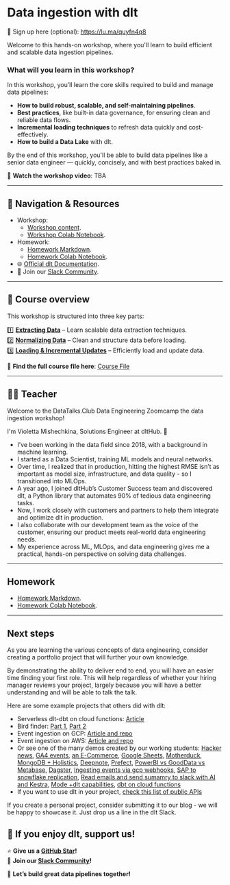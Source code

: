# Data ingestion with dlt
🔗 Sign up here (optional): https://lu.ma/quyfn4q8 

Welcome to this hands-on workshop, where you'll learn to build efficient and scalable data ingestion pipelines.

### **What will you learn in this workshop?**  

In this workshop, you’ll learn the core skills required to build and manage data pipelines:  
- **How to build robust, scalable, and self-maintaining pipelines**.  
- **Best practices**, like built-in data governance, for ensuring clean and reliable data flows.  
- **Incremental loading techniques** to refresh data quickly and cost-effectively.  
- **How to build a Data Lake** with dlt.

By the end of this workshop, you'll be able to build data pipelines like a senior data engineer — quickly, concisely, and with best practices baked in.

🎥 **Watch the workshop video**: TBA

--- 

## 📂 Navigation & Resources

- Workshop:
  - [Workshop content](dlt_resources/data_ingestion_workshop.md).
  - [Workshop Colab Notebook](https://colab.research.google.com/drive/1FiAHNFenM8RyptyTPtDTfqPCi5W6KX_V?usp=sharing).
- Homework:
  - [Homework Markdown](dlt_resources/homework.md).
  - [Homework Colab Notebook](https://colab.research.google.com/drive/1plqdl33K_HkVx0E0nGJrrkEUssStQsW7).
- 🌐 [Official dlt Documentation](https://dlthub.com/docs/intro).
- 💬 Join our [Slack Community](https://dlthub.com/community).

---

## 📖 Course overview
This workshop is structured into three key parts:

1️⃣ **[Extracting Data](dlt_resources/data_ingestion_workshop.md#extracting-data)** – Learn scalable data extraction techniques.  
2️⃣ **[Normalizing Data](dlt_resources/data_ingestion_workshop.md#normalizing-data)** – Clean and structure data before loading.  
3️⃣ **[Loading & Incremental Updates](dlt_resources/data_ingestion_workshop.md#loading-data)** – Efficiently load and update data.  

📌 **Find the full course file here**: [Course File](dlt_resources/data_ingestion_workshop.md)  

---

## 👩‍🏫 Teacher

Welcome to the DataTalks.Club Data Engineering Zoomcamp the data ingestion workshop!

I'm Violetta Mishechkina, Solutions Engineer at dltHub. 👋
- I’ve been working in the data field since 2018, with a background in machine learning.
- I started as a Data Scientist, training ML models and neural networks.
- Over time, I realized that in production, hitting the highest RMSE isn’t as important as model size, infrastructure, and data quality - so I transitioned into MLOps.
- A year ago, I joined dltHub’s Customer Success team and discovered dlt, a Python library that automates 90% of tedious data engineering tasks.
- Now, I work closely with customers and partners to help them integrate and optimize dlt in production.
- I also collaborate with our development team as the voice of the customer, ensuring our product meets real-world data engineering needs.
- My experience across ML, MLOps, and data engineering gives me a practical, hands-on perspective on solving data challenges.

---

## Homework

- [Homework Markdown](dlt_resources/homework.md).
- [Homework Colab Notebook](https://colab.research.google.com/drive/1plqdl33K_HkVx0E0nGJrrkEUssStQsW7).

--- 
## Next steps

As you are learning the various concepts of data engineering, 
consider creating a portfolio project that will further your own knowledge.

By demonstrating the ability to deliver end to end, you will have an easier time finding your first role. 
This will help regardless of whether your hiring manager reviews your project, largely because you will have a better 
understanding and will be able to talk the talk.

Here are some example projects that others did with dlt:
- Serverless dlt-dbt on cloud functions: [Article](https://docs.getdbt.com/blog/serverless-dlt-dbt-stack)
- Bird finder: [Part 1](https://publish.obsidian.md/lough-on-data/blogs/bird-finder-via-dlt-i), [Part 2](https://publish.obsidian.md/lough-on-data/blogs/bird-finder-via-dlt-ii)
- Event ingestion on GCP: [Article and repo](https://dlthub.com/docs/blog/streaming-pubsub-json-gcp)
- Event ingestion on AWS: [Article and repo](https://dlthub.com/docs/blog/dlt-aws-taktile-blog)
- Or see one of the many demos created by our working students: [Hacker news](https://dlthub.com/docs/blog/hacker-news-gpt-4-dashboard-demo), 
[GA4 events](https://dlthub.com/docs/blog/ga4-internal-dashboard-demo), 
[an E-Commerce](https://dlthub.com/docs/blog/postgresql-bigquery-metabase-demo), 
[Google Sheets](https://dlthub.com/docs/blog/google-sheets-to-data-warehouse-pipeline), 
[Motherduck](https://dlthub.com/docs/blog/dlt-motherduck-demo), 
[MongoDB + Holistics](https://dlthub.com/docs/blog/MongoDB-dlt-Holistics), 
[Deepnote](https://dlthub.com/docs/blog/deepnote-women-wellness-violence-tends), 
[Prefect](https://dlthub.com/docs/blog/dlt-prefect),
[PowerBI vs GoodData vs Metabase](https://dlthub.com/docs/blog/semantic-modeling-tools-comparison),
[Dagster](https://dlthub.com/docs/blog/dlt-dagster),
[Ingesting events via gcp webhooks](https://dlthub.com/docs/blog/dlt-webhooks-on-cloud-functions-for-event-capture),
[SAP to snowflake replication](https://dlthub.com/docs/blog/sap-hana-to-snowflake-demo-blog),
[Read emails and send sumamry to slack with AI and Kestra](https://dlthub.com/docs/blog/dlt-kestra-demo-blog),
[Mode +dlt capabilities](https://dlthub.com/docs/blog/dlt-mode-blog),
[dbt on cloud functions](https://dlthub.com/docs/blog/dlt-dbt-runner-on-cloud-functions)
- If you want to use dlt in your project, [check this list of public APIs](https://dlthub.com/docs/blog/practice-api-sources)


If you create a personal project, consider submitting it to our blog - we will be happy to showcase it. Just drop us a line in the dlt Slack.



## **💛 If you enjoy dlt, support us!**  

⭐ **Give us a [GitHub Star](https://github.com/dlt-hub/dlt)!**  
💬 **Join our [Slack Community](https://dlthub.com/community)!**  

🚀 **Let’s build great data pipelines together!**  
